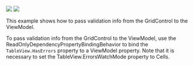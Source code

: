 <!-- default badges list -->
![](https://img.shields.io/endpoint?url=https://codecentral.devexpress.com/api/v1/VersionRange/476641909/21.1.5%2B)
[![](https://img.shields.io/badge/📖_How_to_use_DevExpress_Examples-e9f6fc?style=flat-square)](https://docs.devexpress.com/GeneralInformation/403183)
<!-- default badges end -->
This example shows how to pass validation info from the GridControl to the ViewModel. 

To pass validation info from the GridControl to the ViewModel, use the ReadOnlyDependencyPropertyBindingBehavior to bind the `TableView.HasErrors` property to a ViewModel property. Note that it is necessary to set the TableView.ErrorsWatchMode property to Cells. 


